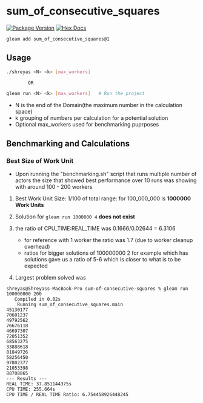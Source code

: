 # sum_of_consecutive_squares

[![Package Version](https://img.shields.io/hexpm/v/sum_of_consecutive_squares)](https://hex.pm/packages/sum_of_consecutive_squares)
[![Hex Docs](https://img.shields.io/badge/hex-docs-ffaff3)](https://hexdocs.pm/sum_of_consecutive_squares/)

```sh
gleam add sum_of_consecutive_squares@1
```

## Usage 

```sh
./shreyas <N> <k> [max_workers]

        OR

gleam run <N> <k> [max_workers]   # Run the project
```
- N is the end of the Domain(the maximum number in the calculation space)
- k grouping of numbers per calculation for a potential solution
- Optional max_workers used for benchmarking puprposes

## Benchmarking and Calculations

### Best Size of Work Unit
- Upon running the "benchmarking.sh" script that runs multiple number of actors
  the size that showed best performance over 10 runs was showing with around 100 - 200 workers

1. Best Work Unit Size: 1/100 of total range: for 100_000_000 is **1000000 Work Units**

2. Solution for ```gleam run 1000000 4``` **does not exist** 

3. the ratio of CPU_TIME:REAL_TIME was 0.1666/0.02644 = 6.3106
    - for reference with 1 worker the ratio was 1.7 (due to worker cleanup overhead)
    - ratios for bigger solutions of 100000000 2 for example which has solutions gave us a ratio of 5-6
    which is closer to what is to be expected

4. Largest problem solved was  
```
shreyas@Shreyass-MacBook-Pro sum-of-consecutive-squares % gleam run 100000000 200
   Compiled in 0.02s
    Running sum_of_consecutive_squares.main
45130177
70601237
49792562
76676118
46697307
72051352
68563275
33888618
81849726
58256450
97802377
21053398
88708865
--- Results ---
REAL TIME: 37.851144375s
CPU TIME: 255.664s
CPU TIME / REAL TIME Ratio: 6.754458926448245
```

